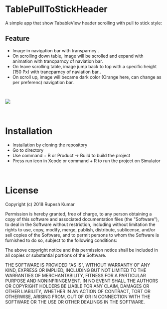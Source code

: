 
 # TablePullToStickHeader
 
 
 A simple app that show TabableView header scrolling with pull to stick style:
 
 ## Feature
 * Image in navigation bar with transparncy .
 * On scrolling down table, image will be scrolled and expand with animation with trancparncy of naviation bar.
 * On leave scrolling table,  image jump back to top with a specific height (150 Px) with trancparncy of naviation bar.. 
 * On scroll up,  image will became dark color (Orange here, can change as per preferenc) navigation bar.
 &nbsp; 
 
 &nbsp; 
 &nbsp; 
 
 <kbd >
 <img src="https://user-images.githubusercontent.com/15336778/43123935-4e56fecc-8f43-11e8-8e7d-f209eaf33508.gif">
 </kbd>
 
 &nbsp; 
 &nbsp;  


 # Installation
 
 * Installation by cloning the repository
 * Go to directory
 * Use command + B or Product -> Build to build the project
 * Press run icon in Xcode or command + R to run the project on Simulator
 
 &nbsp; 

# License
Copyright (c) 2018 Rupesh Kumar

Permission is hereby granted, free of charge, to any person obtaining a copy
of this software and associated documentation files (the "Software"), to deal
in the Software without restriction, including without limitation the rights
to use, copy, modify, merge, publish, distribute, sublicense, and/or sell
copies of the Software, and to permit persons to whom the Software is
furnished to do so, subject to the following conditions:

The above copyright notice and this permission notice shall be included in all
copies or substantial portions of the Software.

THE SOFTWARE IS PROVIDED "AS IS", WITHOUT WARRANTY OF ANY KIND, EXPRESS OR
IMPLIED, INCLUDING BUT NOT LIMITED TO THE WARRANTIES OF MERCHANTABILITY,
FITNESS FOR A PARTICULAR PURPOSE AND NONINFRINGEMENT. IN NO EVENT SHALL THE
AUTHORS OR COPYRIGHT HOLDERS BE LIABLE FOR ANY CLAIM, DAMAGES OR OTHER
LIABILITY, WHETHER IN AN ACTION OF CONTRACT, TORT OR OTHERWISE, ARISING FROM,
OUT OF OR IN CONNECTION WITH THE SOFTWARE OR THE USE OR OTHER DEALINGS IN THE
SOFTWARE.
